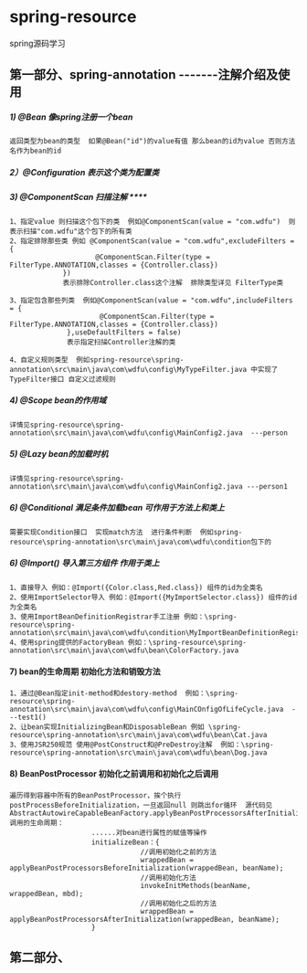 # spring-resource
spring源码学习

## 第一部分、spring-annotation   -------注解介绍及使用
##### 1) @Bean 像spring注册一个bean
	返回类型为bean的类型  如果@Bean("id")的value有值 那么bean的id为value 否则方法名作为bean的id
##### 2）@Configuration 表示这个类为配置类
##### 3) @ComponentScan  扫描注解 ****
	1、指定value 则扫描这个包下的类  例如@ComponentScan(value = "com.wdfu")  则表示扫描"com.wdfu"这个包下的所有类
	2、指定排除那些类 例如 @ComponentScan(value = "com.wdfu",excludeFilters = {
                         @ComponentScan.Filter(type = FilterType.ANNOTATION,classes = {Controller.class})
                 })
                 表示排除Controller.class这个注解  排除类型详见 FilterType类
                 
	3、指定包含那些列类  例如@ComponentScan(value = "com.wdfu",includeFilters = {
                          @ComponentScan.Filter(type = FilterType.ANNOTATION,classes = {Controller.class})
                  },useDefaultFilters = false)
                  表示指定扫描Controller注解的类
    
	4、自定义规则类型  例如spring-resource\spring-annotation\src\main\java\com\wdfu\config\MyTypeFilter.java 中实现了TypeFilter接口 自定义过滤规则
    
##### 4) @Scope bean的作用域  <br>
	详情见spring-resource\spring-annotation\src\main\java\com\wdfu\config\MainConfig2.java  ---person
##### 5) @Lazy  bean的加载时机  <br>
 	详情见spring-resource\spring-annotation\src\main\java\com\wdfu\config\MainConfig2.java ---person1
##### 6) @Conditional  满足条件加载bean 可作用于方法上和类上 <br>
 	需要实现Condition接口  实现match方法  进行条件判断  例如spring-resource\spring-annotation\src\main\java\com\wdfu\condition包下的
##### 6) @Import()  导入第三方组件 作用于类上 <br>
	1、直接导入 例如：@Import({Color.class,Red.class}) 组件的id为全类名
	2、使用ImportSelector导入 例如：@Import({MyImportSelector.class}) 组件的id为全类名
	3、使用ImportBeanDefinitionRegistrar手工注册 例如：\spring-resource\spring-annotation\src\main\java\com\wdfu\condition\MyImportBeanDefinitionRegistrar.java
	4、使用spring提供的FactoryBean 例如：\spring-resource\spring-annotation\src\main\java\com\wdfu\bean\ColorFactory.java
                        
#### 7) bean的生命周期  初始化方法和销毁方法
	1、通过@Bean指定init-method和destory-method  例如：\spring-resource\spring-annotation\src\main\java\com\wdfu\config\MainCOnfigOfLifeCycle.java  ---test1()
	2、让bean实现InitializingBean和DisposableBean 例如 \spring-resource\spring-annotation\src\main\java\com\wdfu\bean\Cat.java
	3、使用JSR250规范 使用@PostConstruct和@PreDestroy注解  例如：\spring-resource\spring-annotation\src\main\java\com\wdfu\bean\Dog.java
                        
#### 8) BeanPostProcessor 初始化之前调用和初始化之后调用  
	遍历得到容器中所有的BeanPostProcessor，挨个执行postProcessBeforeInitialization，一旦返回null 则跳出for循环  源代码见	
	AbstractAutowireCapableBeanFactory.applyBeanPostProcessorsAfterInitialization()
	调用的生命周期：
                        ......对bean进行属性的赋值等操作
                        initializeBean：{
                                    //调用初始化之前的方法
                        			wrappedBean = applyBeanPostProcessorsBeforeInitialization(wrappedBean, beanName);
                        			//调用初始化方法
			                        invokeInitMethods(beanName, wrappedBean, mbd);
			                        //调用初始化之后的方法
			                        wrappedBean = applyBeanPostProcessorsAfterInitialization(wrappedBean, beanName);
                        }
                                
                        
## 第二部分、                     
